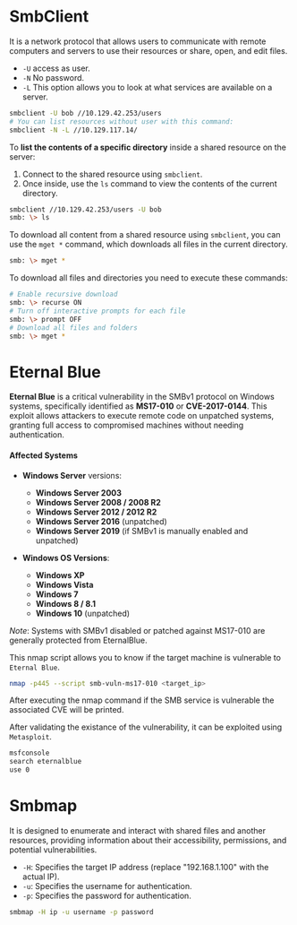 
# SmbClient 
It is a network protocol that allows users to communicate with remote computers and servers to use their resources or share, open, and edit files.

- `-U` access as user.
- `-N` No password.
- `-L` This option allows you to look at what services are available on a server.
```bash
smbclient -U bob //10.129.42.253/users
# You can list resources without user with this command:
smbclient -N -L //10.129.117.14/
```

To **list the contents of a specific directory** inside a shared resource on the server:

1. Connect to the shared resource using `smbclient`.
2. Once inside, use the `ls` command to view the contents of the current directory.

```bash
smbclient //10.129.42.253/users -U bob
smb: \> ls
```

To download all content from a shared resource using `smbclient`, you can use the `mget *` command, which downloads all files in the current directory.

```bash
smb: \> mget *
```

To download all files and directories you need to execute these commands:

```bash
# Enable recursive download
smb: \> recurse ON
# Turn off interactive prompts for each file
smb: \> prompt OFF
# Download all files and folders
smb: \> mget *
```

# Eternal Blue
**Eternal Blue** is a critical vulnerability in the SMBv1 protocol  on Windows systems, specifically identified as **MS17-010** or **CVE-2017-0144**. This exploit allows attackers to execute remote code on unpatched systems, granting full access to compromised machines without needing authentication.
#### **Affected Systems**

- **Windows Server** versions:
    - **Windows Server 2003**
    - **Windows Server 2008 / 2008 R2**
    - **Windows Server 2012 / 2012 R2**
    - **Windows Server 2016** (unpatched)
    - **Windows Server 2019** (if SMBv1 is manually enabled and unpatched)
- **Windows OS Versions**:
    
    - **Windows XP**
    - **Windows Vista**
    - **Windows 7**
    - **Windows 8 / 8.1**
    - **Windows 10** (unpatched)
    
_Note_: Systems with SMBv1 disabled or patched against MS17-010 are generally protected from EternalBlue.

This nmap script allows you to know if the target machine is vulnerable to `Eternal Blue`.

```bash
nmap -p445 --script smb-vuln-ms17-010 <target_ip>
```

After executing the nmap command if the SMB service is vulnerable the associated CVE will be printed.

After validating the existance of the vulnerability, it can be exploited using `Metasploit`.

```bash
msfconsole
search eternalblue
use 0
```

# Smbmap
It is designed to enumerate and interact with shared files and another resources, providing information about their accessibility, permissions, and potential vulnerabilities.
- `-H`: Specifies the target IP address (replace "192.168.1.100" with the actual IP).
- `-u`: Specifies the username for authentication.
- `-p`: Specifies the password for authentication.
```bash
smbmap -H ip -u username -p password
```



